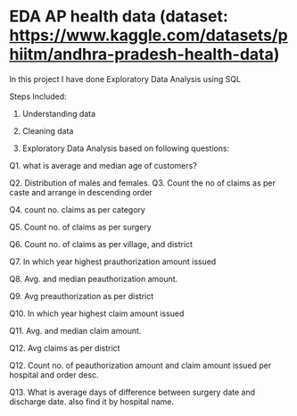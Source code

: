 # EDA AP health data (dataset: https://www.kaggle.com/datasets/phiitm/andhra-pradesh-health-data)
In this project I have done Exploratory Data Analysis using SQL 

Steps Included:

1. Understanding data

2. Cleaning data

3. Exploratory Data Analysis based on following questions:

  Q1. what is average and median age of  customers?
  
  Q2. Distribution of males and females.
  Q3. Count the no of claims as per caste and arrange in descending order
  
  Q4. count no. claims as per category
  
  Q5. Count no. of claims as per surgery
  
  Q6. Count no. of claims as per village, and district 
  
  Q7. In which year highest prauthorization amount issued
  
  Q8. Avg. and median peauthorization amount.
  
  Q9. Avg preauthorization as per district
  
  Q10. In which year highest claim amount issued
  
  Q11. Avg. and median claim amount.
  
  Q12. Avg claims as per district
  
  Q12. Count no. of peauthorization amount and claim amount issued per hospital and order desc.
  
  Q13. What is average days of difference between surgery date and discharge date. also find it by hospital name.

